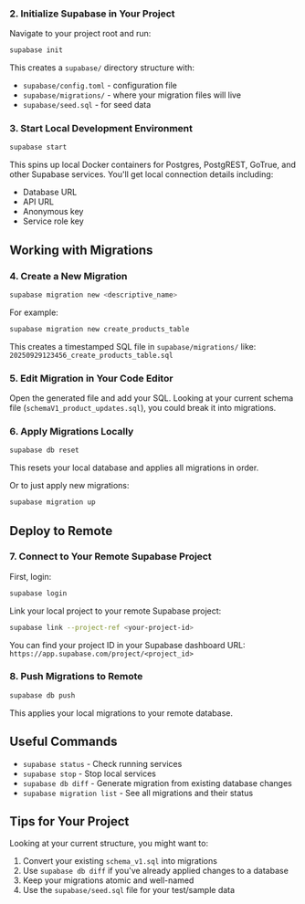 ### 2. **Initialize Supabase in Your Project**

Navigate to your project root and run:

```bash
supabase init
```

This creates a `supabase/` directory structure with:
- `supabase/config.toml` - configuration file
- `supabase/migrations/` - where your migration files will live
- `supabase/seed.sql` - for seed data

### 3. **Start Local Development Environment**

```bash
supabase start
```

This spins up local Docker containers for Postgres, PostgREST, GoTrue, and other Supabase services. You'll get local connection details including:
- Database URL
- API URL
- Anonymous key
- Service role key

## Working with Migrations

### 4. **Create a New Migration**

```bash
supabase migration new <descriptive_name>
```

For example:
```bash
supabase migration new create_products_table
```

This creates a timestamped SQL file in `supabase/migrations/` like:
`20250929123456_create_products_table.sql`

### 5. **Edit Migration in Your Code Editor**

Open the generated file and add your SQL. Looking at your current schema file (`schemaV1_product_updates.sql`), you could break it into migrations.

### 6. **Apply Migrations Locally**

```bash
supabase db reset
```

This resets your local database and applies all migrations in order.

Or to just apply new migrations:
```bash
supabase migration up
```

## Deploy to Remote

### 7. **Connect to Your Remote Supabase Project**

First, login:
```bash
supabase login
```

Link your local project to your remote Supabase project:
```bash
supabase link --project-ref <your-project-id>
```

You can find your project ID in your Supabase dashboard URL: `https://app.supabase.com/project/<project_id>`

### 8. **Push Migrations to Remote**

```bash
supabase db push
```

This applies your local migrations to your remote database.

## Useful Commands

- `supabase status` - Check running services
- `supabase stop` - Stop local services
- `supabase db diff` - Generate migration from existing database changes
- `supabase migration list` - See all migrations and their status

## Tips for Your Project

Looking at your current structure, you might want to:

1. Convert your existing `schema_v1.sql` into migrations
2. Use `supabase db diff` if you've already applied changes to a database
3. Keep your migrations atomic and well-named
4. Use the `supabase/seed.sql` file for your test/sample data
